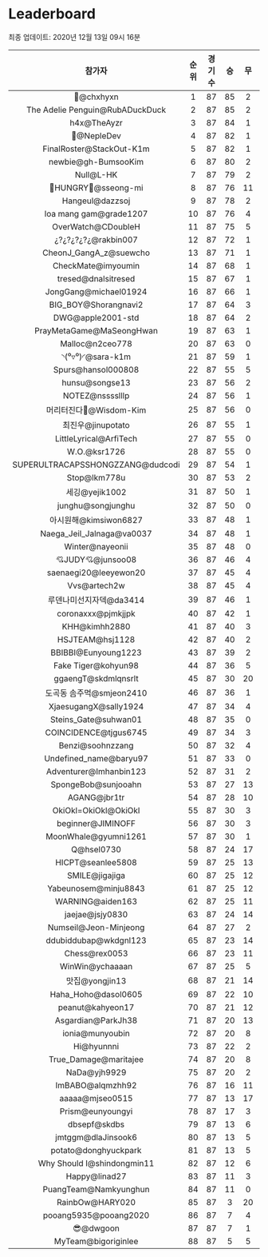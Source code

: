 # Leaderboard
최종 업데이트: 2020년 12월 13일 09시 16분




| 참가자 | 순위 | 경기수 | 승 | 무 | 패 | 승점 |
|:---:|:---:|:---:|:---:|:---:|:---:|:---:|
| 👑@chxhyxn | 1 | 87 | 85 | 2 | 0 | 257 |
| The Adelie Penguin@RubADuckDuck | 2 | 87 | 85 | 2 | 0 | 257 |
| h4x@TheAyzr | 3 | 87 | 84 | 1 | 2 | 253 |
| 🥈@NepleDev | 4 | 87 | 82 | 1 | 4 | 247 |
| FinalRoster@StackOut-K1m | 5 | 87 | 82 | 1 | 4 | 247 |
| newbie@gh-BumsooKim | 6 | 87 | 80 | 2 | 5 | 242 |
| Null@L-HK | 7 | 87 | 79 | 2 | 6 | 239 |
| 🍗HUNGRY🍗@sseong-mi | 8 | 87 | 76 | 11 | 0 | 239 |
| Hangeul@dazzsoj | 9 | 87 | 78 | 2 | 7 | 236 |
| loa mang gam@grade1207 | 10 | 87 | 76 | 4 | 7 | 232 |
| OverWatch@CDoubleH | 11 | 87 | 75 | 5 | 7 | 230 |
| ¿?¿?¿?¿?¿@rakbin007 | 12 | 87 | 72 | 1 | 14 | 217 |
| CheonJ_GangA_z@suewcho | 13 | 87 | 71 | 1 | 15 | 214 |
| CheckMate@imyoumin | 14 | 87 | 68 | 1 | 18 | 205 |
| tresed@dnalsitresed | 15 | 87 | 67 | 1 | 19 | 202 |
| JongGang@michael01924 | 16 | 87 | 66 | 1 | 20 | 199 |
| BIG_BOY@Shorangnavi2 | 17 | 87 | 64 | 3 | 20 | 195 |
| DWG@apple2001-std | 18 | 87 | 64 | 2 | 21 | 194 |
| PrayMetaGame@MaSeongHwan | 19 | 87 | 63 | 1 | 23 | 190 |
| Malloc@n2ceo778 | 20 | 87 | 63 | 0 | 24 | 189 |
| ◝(⁰▿⁰)◜@sara-k1m | 21 | 87 | 59 | 1 | 27 | 178 |
| Spurs@hansol000808 | 22 | 87 | 55 | 5 | 27 | 170 |
| hunsu@songse13 | 23 | 87 | 56 | 2 | 29 | 170 |
| NOTEZ@nsssslllp | 24 | 87 | 56 | 1 | 30 | 169 |
| 머리터진다🤯@Wisdom-Kim | 25 | 87 | 56 | 0 | 31 | 168 |
| 최진우@jinupotato | 26 | 87 | 55 | 1 | 31 | 166 |
| LittleLyrical@ArfiTech | 27 | 87 | 55 | 0 | 32 | 165 |
| W.O.@ksr1726 | 28 | 87 | 55 | 0 | 32 | 165 |
| SUPERULTRACAPSSHONGZZANG@dudcodi | 29 | 87 | 54 | 1 | 32 | 163 |
| Stop@lkm778u | 30 | 87 | 53 | 2 | 32 | 161 |
| 세깅@yejik1002 | 31 | 87 | 50 | 1 | 36 | 151 |
| junghu@songjunghu | 32 | 87 | 50 | 0 | 37 | 150 |
| 아시원해@kimsiwon6827 | 33 | 87 | 48 | 1 | 38 | 145 |
| Naega_Jeil_Jalnaga@va0037 | 34 | 87 | 48 | 1 | 38 | 145 |
| Winter@nayeonii | 35 | 87 | 48 | 0 | 39 | 144 |
| 💘JUDY💘@junsoo08 | 36 | 87 | 46 | 4 | 37 | 142 |
| saenaegi20@leeyewon20 | 37 | 87 | 45 | 4 | 38 | 139 |
| Vvs@artech2w | 38 | 87 | 45 | 4 | 38 | 139 |
| 루덴나미선지자덱@da3414 | 39 | 87 | 46 | 1 | 40 | 139 |
| coronaxxx@pjmkjjpk | 40 | 87 | 42 | 1 | 44 | 127 |
| KHH@kimhh2880 | 41 | 87 | 40 | 3 | 44 | 123 |
| HSJTEAM@hsj1128 | 42 | 87 | 40 | 2 | 45 | 122 |
| BBIBBI@Eunyoung1223 | 43 | 87 | 39 | 2 | 46 | 119 |
| Fake Tiger@kohyun98 | 44 | 87 | 36 | 5 | 46 | 113 |
| ggaengT@skdmlqnsrlt | 45 | 87 | 30 | 20 | 37 | 110 |
| 도곡동 솜주먹@smjeon2410 | 46 | 87 | 36 | 1 | 50 | 109 |
| XjaesugangX@sally1924 | 47 | 87 | 34 | 4 | 49 | 106 |
| Steins_Gate@suhwan01 | 48 | 87 | 35 | 0 | 52 | 105 |
| COINCIDENCE@tjgus6745 | 49 | 87 | 34 | 3 | 50 | 105 |
| Benzi@soohnzzang | 50 | 87 | 32 | 4 | 51 | 100 |
| Undefined_name@baryu97 | 51 | 87 | 33 | 0 | 54 | 99 |
| Adventurer@Imhanbin123 | 52 | 87 | 31 | 2 | 54 | 95 |
| SpongeBob@sunjooahn | 53 | 87 | 27 | 13 | 47 | 94 |
| AGANG@jbr1tr | 54 | 87 | 28 | 10 | 49 | 94 |
| OkiOkl=OkiOkl@OkiOkl | 55 | 87 | 30 | 3 | 54 | 93 |
| beginner@JIMINOFF | 56 | 87 | 30 | 3 | 54 | 93 |
| MoonWhale@gyumni1261 | 57 | 87 | 30 | 1 | 56 | 91 |
| Q@hsel0730 | 58 | 87 | 24 | 17 | 46 | 89 |
| HICPT@seanlee5808 | 59 | 87 | 25 | 13 | 49 | 88 |
| SMILE@jigajiga | 60 | 87 | 25 | 12 | 50 | 87 |
| Yabeunosem@minju8843 | 61 | 87 | 25 | 12 | 50 | 87 |
| WARNING@aiden163 | 62 | 87 | 25 | 11 | 51 | 86 |
| jaejae@jsjy0830 | 63 | 87 | 24 | 14 | 49 | 86 |
| Numseil@Jeon-Minjeong | 64 | 87 | 27 | 2 | 58 | 83 |
| ddubiddubap@wkdgnl123 | 65 | 87 | 23 | 14 | 50 | 83 |
| Chess@rex0053 | 66 | 87 | 23 | 11 | 53 | 80 |
| WinWin@ychaaaan | 67 | 87 | 25 | 5 | 57 | 80 |
| 맛집@yongjin13 | 68 | 87 | 21 | 14 | 52 | 77 |
| Haha_Hoho@dasol0605 | 69 | 87 | 22 | 10 | 55 | 76 |
| peanut@kahyeon17 | 70 | 87 | 21 | 12 | 54 | 75 |
| Asgardian@ParkJh38 | 71 | 87 | 20 | 13 | 54 | 73 |
| ionia@munyoubin | 72 | 87 | 20 | 8 | 59 | 68 |
| Hi@hyunnni | 73 | 87 | 22 | 2 | 63 | 68 |
| True_Damage@maritajee | 74 | 87 | 20 | 8 | 59 | 68 |
| NaDa@yjh9929 | 75 | 87 | 20 | 2 | 65 | 62 |
| ImBABO@alqmzhh92 | 76 | 87 | 16 | 11 | 60 | 59 |
| aaaaa@mjseo0515 | 77 | 87 | 13 | 17 | 57 | 56 |
| Prism@eunyoungyi | 78 | 87 | 17 | 3 | 67 | 54 |
| dbsepf@skdbs | 79 | 87 | 13 | 6 | 68 | 45 |
| jmtggm@dlaJinsook6 | 80 | 87 | 13 | 5 | 69 | 44 |
| potato@donghyuckpark | 81 | 87 | 13 | 5 | 69 | 44 |
| Why Should I@shindongmin11 | 82 | 87 | 12 | 6 | 69 | 42 |
| Happy@linad27 | 83 | 87 | 11 | 3 | 73 | 36 |
| PuangTeam@Namkyunghun | 84 | 87 | 11 | 0 | 76 | 33 |
| RainbOw@HARY020 | 85 | 87 | 3 | 20 | 64 | 29 |
| pooang5935@pooang2020 | 86 | 87 | 7 | 4 | 76 | 25 |
| 😎@dwgoon | 87 | 87 | 7 | 1 | 79 | 22 |
| MyTeam@bigoriginlee | 88 | 87 | 5 | 5 | 77 | 20 |
